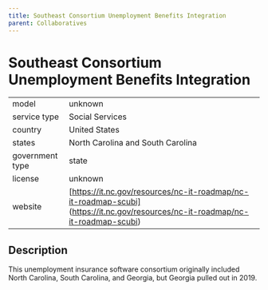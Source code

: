 ```yaml
---
title: Southeast Consortium Unemployment Benefits Integration
parent: Collaboratives
---
```


# Southeast Consortium Unemployment Benefits Integration

|                   |                                          |
|:------------------|:-----------------------------------------|
| model             | unknown
| service type      | Social Services
| country           | United States
| states            | North Carolina and South Carolina
| government type   | state
| license           | unknown
| website           | [https://it.nc.gov/resources/nc-it-roadmap/nc-it-roadmap-scubi] (https://it.nc.gov/resources/nc-it-roadmap/nc-it-roadmap-scubi)


## Description
This unemployment insurance software consortium originally included North Carolina, South Carolina, and Georgia, but Georgia pulled out in 2019.
